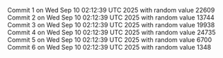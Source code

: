 Commit 1 on Wed Sep 10 02:12:39 UTC 2025 with random value 22609
Commit 2 on Wed Sep 10 02:12:39 UTC 2025 with random value 13744
Commit 3 on Wed Sep 10 02:12:39 UTC 2025 with random value 19938
Commit 4 on Wed Sep 10 02:12:39 UTC 2025 with random value 24735
Commit 5 on Wed Sep 10 02:12:39 UTC 2025 with random value 6700
Commit 6 on Wed Sep 10 02:12:39 UTC 2025 with random value 1348
